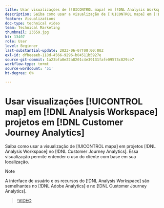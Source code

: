 ```yaml
---
title: Usar visualizações de [!UICONTROL mapa] em [!DNL Analysis Workspace] projetos
description: Saiba como usar a visualização de [!UICONTROL mapa] em [!DNL Analysis Workspace] projetos no [!DNL Customer Journey Analytics].
feature: Visualizations
doc-type: technical video
team: Technical Marketing
thumbnail: 23559.jpg
kt: 13407
role: User
level: Beginner
last-substantial-update: 2023-06-07T00:00:00Z
exl-id: dfbeeaeb-118d-4566-9296-b04511b5927e
source-git-commit: 1a23bfa0e22a8201c4e39131fafe09573c829ce7
workflow-type: tm+mt
source-wordcount: '51'
ht-degree: 0%

---
```


# Usar visualizações [!UICONTROL map] em [!DNL Analysis Workspace] projetos em [!DNL Customer Journey Analytics]

Saiba como usar a visualização de [!UICONTROL mapa] em projetos [!DNL Analysis Workspace] no [!DNL Customer Journey Analytics]. Essa visualização permite entender o uso do cliente com base em sua localização.

>[!NOTE]
>
>A interface de usuário e os recursos do [!DNL Analysis Workspace] são semelhantes no [!DNL Adobe Analytics] e no [!DNL Customer Journey Analytics].

>[!VIDEO](https://video.tv.adobe.com/v/23559/?quality=12&learn=on)
